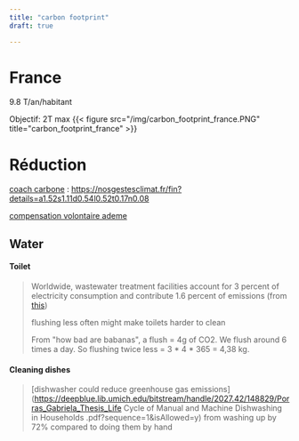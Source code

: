 ```yaml
---
title: "carbon footprint"
draft: true

---
```




# France

9.8 T/an/habitant

Objectif: 2T max
{{< figure src="/img/carbon_footprint_france.PNG" title="carbon_footprint_france" >}}





# Réduction

[coach carbone](https://nosgestesclimat.fr/)  : https://nosgestesclimat.fr/fin?details=a1.52s1.11d0.54l0.52t0.17n0.08



[compensation volontaire ademe](https://www.ademe.fr/sites/default/files/assets/documents/compensation-volontaire-demarches-et-limites-7402.pdf)





## Water

#### Toilet

> Worldwide, wastewater treatment facilities account for 3 percent of electricity consumption and contribute 1.6 percent of emissions (from [this](https://www.wired.com/story/the-water-in-your-toilet-could-fight-climate-change-one-day/))
>
> flushing less often might make toilets harder to clean
>
> From "how bad are babanas", a flush = 4g of CO2. We flush around 6 times a day. So flushing twice less = 3 * 4 * 365 = 4,38 kg.   

#### Cleaning dishes

> [dishwasher could reduce greenhouse gas emissions](https://deepblue.lib.umich.edu/bitstream/handle/2027.42/148829/Porras_Gabriela_Thesis_Life Cycle of Manual and Machine Dishwashing in Households .pdf?sequence=1&isAllowed=y) from washing up by 72% compared to doing them by hand
